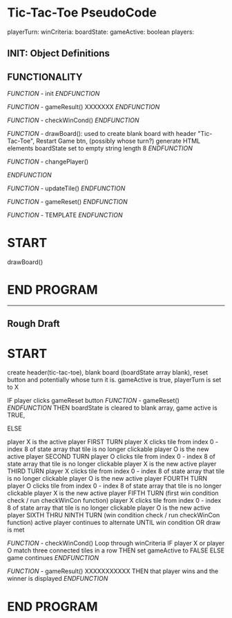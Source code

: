 # Tic-Tac-Toe PseudoCode
playerTurn:
winCriteria:
boardState:
gameActive: boolean
players:

## INIT: Object Definitions


## FUNCTIONALITY
*FUNCTION* - init
*ENDFUNCTION* 

*FUNCTION* - gameResult() XXXXXXX
*ENDFUNCTION* 

*FUNCTION* - checkWinCond()
*ENDFUNCTION* 

*FUNCTION* - drawBoard(): used to create blank board with header "Tic-Tac-Toe", Restart Game btn, (possibly whose turn?)
    generate HTML elements
    boardState set to empty string length 8
*ENDFUNCTION* 

*FUNCTION* - changePlayer()

*ENDFUNCTION* 

*FUNCTION* - updateTile()
*ENDFUNCTION* 

*FUNCTION* - gameReset()
*ENDFUNCTION* 

*FUNCTION* - TEMPLATE
*ENDFUNCTION* 


# START

drawBoard()


# END PROGRAM



---
Rough Draft
---
# START 

create header(tic-tac-toe), blank board (boardState array blank), reset button and potentially whose turn it is.  gameActive is true, playerTurn is set to X

IF player clicks gameReset button
*FUNCTION* - gameReset()
*ENDFUNCTION* 
    THEN boardState is cleared to blank array, game active is TRUE, 
        
ELSE

player X is the active player
    FIRST TURN
        player X clicks tile from index 0 - index 8 of state array
        that tile is no longer clickable
        player O is the new active player
    SECOND TURN
        player O clicks tile from index 0 - index 8 of state array
        that tile is no longer clickable
        player X is the new active player
    THIRD TURN
        player X clicks tile from index 0 - index 8 of state array
        that tile is no longer clickable
        player O is the new active player
    FOURTH TURN
        player O clicks tile from index 0 - index 8 of state array
        that tile is no longer clickable
        player X is the new active player
    FIFTH TURN (first win condition check / run checkWinCon function)
        player X clicks tile from index 0 - index 8 of state array
        that tile is no longer clickable
        player O is the new active player
    SIXTH THRU NINTH TURN (win condition check / run checkWinCon function)
        active player continues to alternate UNTIL win condition OR draw is met

*FUNCTION* - checkWinCond()
    Loop through winCriteria
        IF player X or player O match three connected tiles in a row
            THEN set gameActive to FALSE
        ELSE game continues
*ENDFUNCTION* 

*FUNCTION* - gameResult() XXXXXXXXXXX
    THEN that player wins and the winner is displayed
*ENDFUNCTION* 



# END PROGRAM